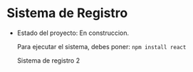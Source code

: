 <h1>Sistema de Registro</h1>

- Estado del proyecto: En construccion.

  Para ejecutar el sistema, debes poner:
  ```npm install react```

  Sistema de registro 2

